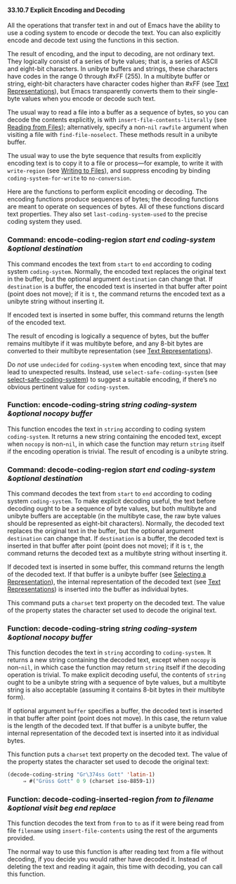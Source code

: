 

#### 33.10.7 Explicit Encoding and Decoding

All the operations that transfer text in and out of Emacs have the ability to use a coding system to encode or decode the text. You can also explicitly encode and decode text using the functions in this section.

The result of encoding, and the input to decoding, are not ordinary text. They logically consist of a series of byte values; that is, a series of ASCII and eight-bit characters. In unibyte buffers and strings, these characters have codes in the range 0 through #xFF (255). In a multibyte buffer or string, eight-bit characters have character codes higher than #xFF (see [Text Representations](Text-Representations.html)), but Emacs transparently converts them to their single-byte values when you encode or decode such text.

The usual way to read a file into a buffer as a sequence of bytes, so you can decode the contents explicitly, is with `insert-file-contents-literally` (see [Reading from Files](Reading-from-Files.html)); alternatively, specify a non-`nil` `rawfile` argument when visiting a file with `find-file-noselect`. These methods result in a unibyte buffer.

The usual way to use the byte sequence that results from explicitly encoding text is to copy it to a file or process—for example, to write it with `write-region` (see [Writing to Files](Writing-to-Files.html)), and suppress encoding by binding `coding-system-for-write` to `no-conversion`.

Here are the functions to perform explicit encoding or decoding. The encoding functions produce sequences of bytes; the decoding functions are meant to operate on sequences of bytes. All of these functions discard text properties. They also set `last-coding-system-used` to the precise coding system they used.

### Command: **encode-coding-region** *start end coding-system \&optional destination*

This command encodes the text from `start` to `end` according to coding system `coding-system`. Normally, the encoded text replaces the original text in the buffer, but the optional argument `destination` can change that. If `destination` is a buffer, the encoded text is inserted in that buffer after point (point does not move); if it is `t`, the command returns the encoded text as a unibyte string without inserting it.

If encoded text is inserted in some buffer, this command returns the length of the encoded text.

The result of encoding is logically a sequence of bytes, but the buffer remains multibyte if it was multibyte before, and any 8-bit bytes are converted to their multibyte representation (see [Text Representations](Text-Representations.html)).

Do *not* use `undecided` for `coding-system` when encoding text, since that may lead to unexpected results. Instead, use `select-safe-coding-system` (see [select-safe-coding-system](User_002dChosen-Coding-Systems.html)) to suggest a suitable encoding, if there’s no obvious pertinent value for `coding-system`.

### Function: **encode-coding-string** *string coding-system \&optional nocopy buffer*

This function encodes the text in `string` according to coding system `coding-system`. It returns a new string containing the encoded text, except when `nocopy` is non-`nil`, in which case the function may return `string` itself if the encoding operation is trivial. The result of encoding is a unibyte string.

### Command: **decode-coding-region** *start end coding-system \&optional destination*

This command decodes the text from `start` to `end` according to coding system `coding-system`. To make explicit decoding useful, the text before decoding ought to be a sequence of byte values, but both multibyte and unibyte buffers are acceptable (in the multibyte case, the raw byte values should be represented as eight-bit characters). Normally, the decoded text replaces the original text in the buffer, but the optional argument `destination` can change that. If `destination` is a buffer, the decoded text is inserted in that buffer after point (point does not move); if it is `t`, the command returns the decoded text as a multibyte string without inserting it.

If decoded text is inserted in some buffer, this command returns the length of the decoded text. If that buffer is a unibyte buffer (see [Selecting a Representation](Selecting-a-Representation.html)), the internal representation of the decoded text (see [Text Representations](Text-Representations.html)) is inserted into the buffer as individual bytes.

This command puts a `charset` text property on the decoded text. The value of the property states the character set used to decode the original text.

### Function: **decode-coding-string** *string coding-system \&optional nocopy buffer*

This function decodes the text in `string` according to `coding-system`. It returns a new string containing the decoded text, except when `nocopy` is non-`nil`, in which case the function may return `string` itself if the decoding operation is trivial. To make explicit decoding useful, the contents of `string` ought to be a unibyte string with a sequence of byte values, but a multibyte string is also acceptable (assuming it contains 8-bit bytes in their multibyte form).

If optional argument `buffer` specifies a buffer, the decoded text is inserted in that buffer after point (point does not move). In this case, the return value is the length of the decoded text. If that buffer is a unibyte buffer, the internal representation of the decoded text is inserted into it as individual bytes.

This function puts a `charset` text property on the decoded text. The value of the property states the character set used to decode the original text:

```lisp
(decode-coding-string "Gr\374ss Gott" 'latin-1)
     ⇒ #("Grüss Gott" 0 9 (charset iso-8859-1))
```

### Function: **decode-coding-inserted-region** *from to filename \&optional visit beg end replace*

This function decodes the text from `from` to `to` as if it were being read from file `filename` using `insert-file-contents` using the rest of the arguments provided.

The normal way to use this function is after reading text from a file without decoding, if you decide you would rather have decoded it. Instead of deleting the text and reading it again, this time with decoding, you can call this function.

